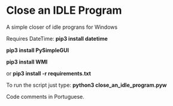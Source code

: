 # Close an IDLE Program
A simple closer of idle prograns for Windows

Requires DateTime:
<b>pip3 install datetime</b>

<b>pip3 install PySimpleGUI</b>

<b>pip3 install WMI</b>

or
<b> pip3 install -r requirements.txt</b>

To run the script just type:
<b>python3 close_an_idle_program.pyw</b>

Code comments in Portuguese.